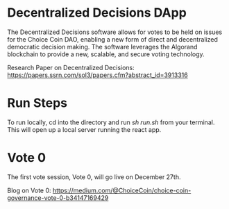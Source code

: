 # Decentralized Decisions DApp

The Decentralized Decisions software allows for votes to be held on issues for the Choice Coin DAO, enabling a new form of direct and decentralized democratic decision making. The software leverages the Algorand blockchain to provide a new, scalable, and secure voting technology.

Research Paper on Decentralized Decisions: https://papers.ssrn.com/sol3/papers.cfm?abstract_id=3913316

# Run Steps
To run locally, cd into the directory and run *sh run.sh* from your terminal. This will open up a local server running the react app. 

# Vote 0

The first vote session, Vote 0, will go live on December 27th. 

Blog on Vote 0: https://medium.com/@ChoiceCoin/choice-coin-governance-vote-0-b34147169429
